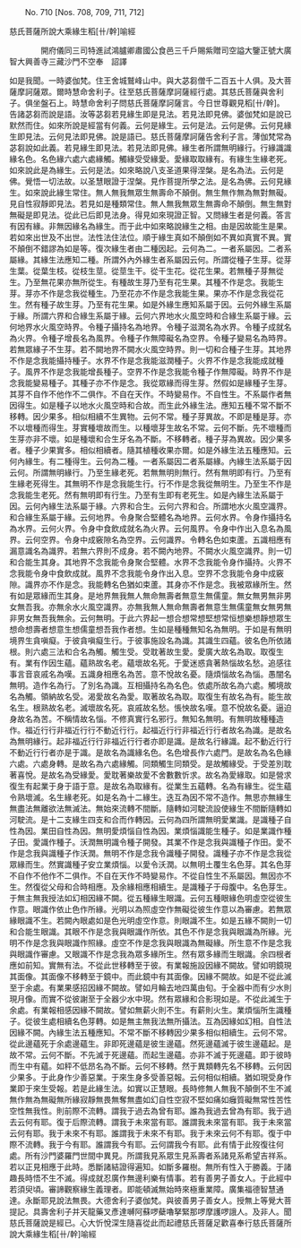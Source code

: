 ﻿　　No. 710 [Nos. 708, 709, 711, 712]

慈氏菩薩所說大乘緣生稻[卄/幹]喻經

　　　　開府儀同三司特進試鴻臚卿肅國公食邑三千戶賜紫贈司空謚大鑒正號大廣智大興善寺三藏沙門不空奉　詔譯


如是我聞。一時婆伽梵。住王舍城鷲峰山中。與大苾芻僧千二百五十人俱。及大菩薩摩訶薩眾。爾時慧命舍利子。往至慈氏菩薩摩訶薩經行處。其慈氏菩薩與舍利子。俱坐盤石上。時慧命舍利子問慈氏菩薩摩訶薩言。今日世尊觀見稻[卄/幹]。告諸苾芻而說是語。汝等苾芻若見緣生即是見法。若見法即見佛。婆伽梵如是說已默然而住。如來所說是經當有何義。云何是緣生。云何是法。云何是佛。云何見緣生即見法。云何見法即見佛。說是語已。慈氏菩薩摩訶薩告舍利子言。薄伽梵常為苾芻說如此義。若見緣生即見法。若見法即見佛。緣生者所謂無明緣行。行緣識識緣名色。名色緣六處六處緣觸。觸緣受受緣愛。愛緣取取緣有。有緣生生緣老死。如來說此是為緣生。云何是法。如來略說八支圣道果得涅槃。是名為法。云何是佛。覺悟一切法故。以圣慧眼證于涅槃。見作菩提所學之法。是名為佛。云何見緣生。如來說此緣生常住。無人無我無眾生無壽命不顛倒。無生無作無為無對無礙。見自性寂靜即見法。若見如是種類常住。無人無我無眾生無壽命不顛倒。無生無對無礙是即見法。從此已后即見法身。得見如來現證正智。又問緣生者是何義。答言有因有緣。非無因緣名為緣生。而于此中如來略說緣生之相。由是因故能生是果。若如來出世及不出世。法性法住法位。順于緣生真如不顛倒如不異如真實不異。實不顛倒不錯謬為如是等。復次緣生者由二種因起。云何為二。一者系屬因。二者系屬緣。其緣生法應知二種。所謂外內外緣生者系屬因云何。所謂從種子生芽。從芽生葉。從葉生枝。從枝生莖。從莖生干。從干生花。從花生果。若無種子芽無從生。乃至無花果亦無所從生。有種故生芽乃至有花生果。其種不作是念。我能生芽。芽亦不作是念我從種生。乃至花亦不作是念我能生果。果亦不作是念我從花生。然有種子故生芽。乃至有花生果。如是外緣生應知系屬于因。云何外緣生系屬于緣。所謂六界和合緣生系屬于緣。云何六界地水火風空時和合緣生系屬于緣。云何地界水火風空時界。令種子攝持名為地界。令種子滋潤名為水界。令種子成就名為火界。令種子增長名為風界。令種子作無障礙名為空界。令種子變易名為時界。若無眾緣子不生芽。若不闕地界不闕水火風空時界。則一切和合種子生芽。其地界不作是念我能攝持種子。水界不作是念我能滋潤種子。火界不作是念我能成就種子。風界不作是念我能增長種子。空界不作是念我能令種子作無障礙。時界不作是念我能變易種子。其種子亦不作是念。我從眾緣而得生芽。然假如是緣種子生芽。其芽不自作不他作不二俱作。不自在天作。不時變易作。不自性生。不系屬作者無因得生。如是種子以地水火風空時和合故。而生此外緣生法。應知五種不常不斷不移轉。因少果多。相似相續不生異物。云何不常。種子芽異故。不即是種是芽。亦不以壞種而得生。芽實種壞故而生。以種壞芽生故名不常。云何不斷。先不壞種而生芽亦非不壞。如是種壞和合生牙名為不斷。不移轉者。種子芽為異故。因少果多者。種子少果實多。相似相續者。隨其植種收果亦爾。如是外緣生法五種應知。云何內緣生。有二種得生。云何為二種。一者系屬因二者系屬緣。內緣生法系屬于因云何。所謂無明緣行。乃至生緣老死。若無無明則無行。然有無明即有行。乃至有生緣老死得生。其無明不作是念我能生行。行不作是念我從無明生。乃至生不作是念我能生老死。然有無明即有行生。乃至有生即有老死生。如是內緣生法系屬于因。云何內緣生法系屬于緣。六界和合生。云何六界和合。所謂地水火風空識界。和合緣生系屬于緣。云何地界。令身聚合堅體名為地界。云何水界。令身作攝持名為水界。云何火界。令身中食飲成就名為火界。云何風界。令身中作出入息名為風界。云何空界。令身中成竅隙名為空界。云何識界。令轉名色如束蘆。五識相應有漏意識名為識界。若無六界則不成身。若不闕內地界。不闕水火風空識界。則一切和合能生其身。其地界不念我能令身聚合堅體。水界不念我能令身作攝持。火界不念我能令身中食飲成就。風界不念我能令身作出入息。空界不念我能令身中成竅隙。識界亦不作是念。我能轉名色猶如束蘆。其身亦不作是念。我被眾緣所生。然有如是眾緣而生其身。是地界無我無人無命無壽者無意生無儒童。無女無男無非男女無吾我。亦無余水火風空識界。亦無我無人無命無壽者無意生無儒童無女無男無非男女無吾我無余。云何無明。于此六界起一想合想常想堅想常恒想樂想靜想眾生想命想壽者想意生想儒童想吾我作者想。生如是種種無知名為無明。于如是有無明境界生貪嗔癡。于彼貪嗔癡生行。于彼事施設名為識。其識生四蘊。彼名色所依諸根。則六處三法和合名為觸。觸生受。受耽著故生愛。愛廣大故名為取。取復生有。業有作因生蘊。蘊熟故名老。蘊壞故名死。于愛迷惑貪著熱惱故名愁。追感往事言音哀戚名為嘆。五識身相應名為苦。意不悅故名憂。隨煩惱故名為惱。愚闇名無明。造作名為行。了別名為識。互相攝持名為名色。依處所故名為六處。觸境故名為觸。領納故名受。渴愛故名為愛。取著故名為取。取復生有故名為有。能生故名生。根熟故名老。滅壞故名死。哀戚故名愁。悵怏故名嘆。意不悅故名憂。逼迫身故名為苦。不稱情故名惱。不修真實行名邪行。無知名無明。有無明故種種造作。福近行行非福近行行不動近行行。起福近行行非福近行行者故名為識。是故名為無明緣行。起非福近行行非福近行行者亦即是識。是故名行緣識。起不動近行行不動近行行者亦是于識。是故名為識緣名色。名色增長作六處門。是故名為名色緣六處。六處身轉。是故名為六處緣觸。同類觸生同類受。是故觸緣受。于受差別耽著喜悅。是故名為受緣愛。愛耽著樂故愛不舍數數忻求。故名為愛緣取。如是營求復生有起業于身于語于意。是故名為取緣有。從業生五蘊轉。名為有緣生。從生蘊令熟壞滅。名生緣老死。如是名為十二緣生。迭互為因不常不造作。無思亦無緣生無盡法無離欲法無滅法。無始來流轉不間斷。隨轉如河駛流設使緣生不間斷隨轉如河駛流。是十二支緣生四支和合而作轉因。云何為四所謂無明愛業識。是識種子自性為因。業田自性為因。無明愛煩惱自性為因。業煩惱識能生種子。如是業識作種子田。愛識作種子。沃潤無明識令種子開發。其業不作是念我與識種子作田。愛不作是念我與識種子作沃潤。無明不作是念我令識種子開發。識種子亦不作是念我從眾緣而生。然實識種子安立業煩惱。以愛令沃潤。以無明土覆生名色芽。其名色芽不自作不他作不二俱作。不自在天作不時變易作。不從自性生不系屬因。無因亦不生。然復從父母和合時相應。及余緣相應相續生。是識種子于母腹中。名色芽生。于無主無我授法如幻相因緣不闕。從五種緣生眼識。云何五種眼緣色明虛空從彼生作意。眼識作依止色作所緣。光明以為照虛空作無礙從彼生作意以為審慮。若無眾緣眼識不生。若闕內眼處如是色光明虛空作意。則眼識不生。如是五緣不闕則一切和合能生眼識。其眼不作是念我與眼識作所依。其色不作是念我與眼識為所緣。光明不作是念我與眼識作照緣。虛空不作是念我與眼識為無礙緣。所生意不作是念我與眼識作審慮。又眼識不作是念我為眾多緣所生。然有眾多緣而生眼識。余四根者應如前知。實無有法。不從此世移轉至于彼。有業報施設因緣不闕故。譬如明鏡現其面像。其面像不移轉至于鏡中。而此鏡中有其面像。因緣不闕故。如是不從此滅至于余處。有業果感招因緣不闕故。譬如月輪去地四萬由旬。于全器中而有少水則現月像。而實不從彼謝至于全器少水中現。然有眾緣和合影現如是。不從此滅生于余處。有業報相感因緣不闕故。譬如無薪火則不生。有薪則火生。業煩惱所生識種子。從彼生處相續名色芽轉。如是無主無我法無所攝法。互為因緣如幻相。自性法因緣不闕。內緣生法五種應知。不常不斷不移轉因少果多相似相續生。云何不常。從此邊蘊死于余處邊蘊生。非即死邊蘊是彼生邊蘊。然死邊蘊滅于彼生邊蘊起。是故不常。云何不斷。不先滅于死邊蘊。而起生邊蘊。亦非不滅于死邊蘊。即于彼時而生中有蘊。如秤不低昂名為不斷。云何不移轉。然于異類轉先名不移轉。云何因少果多。于此身作少善惡業。于來生身多受善惡報。云何相似相續。猶如現受身作業即于來生受報。若是此緣生法。如實以正慧眼。長時修無人無我不顛倒不生不滅無作無為無礙無所緣寂靜無畏無奪無盡如幻自性空寂不堅如痛如癰質礙無常性苦性空性無我性。則前際不流轉。謂我于過去為曾有耶。誰為我過去曾為有耶。我于過去云何有耶。復于后際流轉。謂我于未來當有耶。誰謂我未來當有耶。我于未來當云何有耶。我于未來不有耶。誰謂我于未來不有耶。我于未來云何不有耶。復于中際不流轉。我于今有耶。誰謂我今有耶。云何謂我今有耶。此有情于此歿復往何處。所有沙門婆羅門世間中異見。所謂我見系眾生見系壽者系諸見系希望吉祥系。若以正見相應于此時。悉斷諸結證得遍知。如斷多羅樹。無所有性入于勝義。于諸趣長時悟不生不滅。得成就忍廣作無邊利樂有情事。若有善男子善女人。于此經中若須臾頃。審諦觀察緣生義理者。即能頓滅無始時來極重業障。廣集福德智慧通達。永斷耶見說法無畏。大德舍利子婆伽梵。與彼善男子善女人。授無上等覺大菩提記。具壽舍利子并天龍藥叉彥達嚩阿蘇啰蘗嚕拏緊那啰摩護啰誐人。及非人。聞慈氏菩薩說是經已。心大忻悅深生隨喜從此而起禮慈氏菩薩足歡喜奉行慈氏菩薩所說大乘緣生稻[卄/幹]喻經
